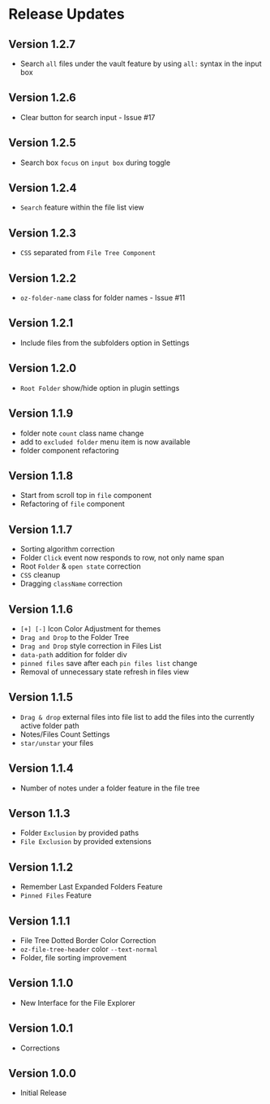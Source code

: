# Release Updates

## Version 1.2.7

- Search `all` files under the vault feature by using `all:` syntax in the input box

## Version 1.2.6

- Clear button for search input - Issue #17

## Version 1.2.5

- Search box `focus` on `input box` during toggle

## Version 1.2.4

- `Search` feature within the file list view

## Version 1.2.3

- `CSS` separated from `File Tree Component`

## Version 1.2.2

- `oz-folder-name` class for folder names - Issue #11

## Version 1.2.1

- Include files from the subfolders option in Settings

## Version 1.2.0

- `Root Folder` show/hide option in plugin settings

## Version 1.1.9

- folder note `count` class name change
- add to `excluded folder` menu item is now available
- folder component refactoring

## Version 1.1.8

- Start from scroll top in `file` component
- Refactoring of `file` component

## Version 1.1.7

- Sorting algorithm correction
- Folder `Click` event now responds to row, not only name span
- Root `Folder` & `open state` correction
- `CSS` cleanup
- Dragging `className` correction

## Version 1.1.6

- `[+] [-]` Icon Color Adjustment for themes
- `Drag and Drop` to the Folder Tree
- `Drag and Drop` style correction in Files List
- `data-path` addition for folder div
- `pinned files` save after each `pin files list` change
- Removal of unnecessary state refresh in files view

## Version 1.1.5

- `Drag & drop` external files into file list to add the files into the currently active folder path
- Notes/Files Count Settings
- `star/unstar` your files

## Version 1.1.4

- Number of notes under a folder feature in the file tree

## Verson 1.1.3

- Folder `Exclusion` by provided paths
- `File Exclusion` by provided extensions

## Version 1.1.2

- Remember Last Expanded Folders Feature
- `Pinned Files` Feature

## Version 1.1.1

- File Tree Dotted Border Color Correction
- `oz-file-tree-header` color `--text-normal`
- Folder, file sorting improvement

## Version 1.1.0

- New Interface for the File Explorer

## Version 1.0.1

- Corrections

## Version 1.0.0

- Initial Release